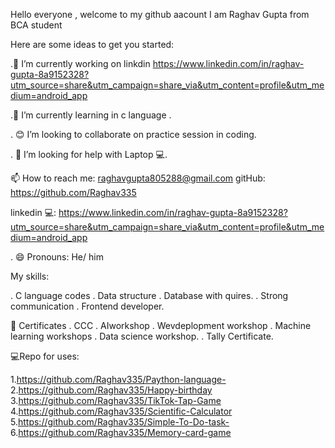 Hello everyone , welcome to my github aacount
I am Raghav Gupta from BCA student 

Here are some ideas to get you started:

.🔭 I’m currently working on linkdin https://www.linkedin.com/in/raghav-gupta-8a9152328?utm_source=share&utm_campaign=share_via&utm_content=profile&utm_medium=android_app


.🌱 I’m currently learning in c language .



. 😊 I’m looking to collaborate on practice session in coding.

. 🤔 I’m looking for help with Laptop 💻.


📫 How to reach me: raghavgupta805288@gmail.com
          gitHub:   https://github.com/Raghav335

linkedin 💻:
https://www.linkedin.com/in/raghav-gupta-8a9152328?utm_source=share&utm_campaign=share_via&utm_content=profile&utm_medium=android_app
 
. 😄 Pronouns: He/ him 


My skills: 

. C language codes 
. Data structure 
. Database with quires.
. Strong communication 
. Frontend developer.

📿 Certificates 
. CCC
. AIworkshop
. Wevdeplopment workshop 
.  Machine learning workshops 
. Data science workshop.
. Tally Certificate.

💻Repo for uses:

 1.https://github.com/Raghav335/Paython-language-
2.https://github.com/Raghav335/Happy-birthday
3.https://github.com/Raghav335/TikTok-Tap-Game
4.https://github.com/Raghav335/Scientific-Calculator
5.https://github.com/Raghav335/Simple-To-Do-task-
6.https://github.com/Raghav335/Memory-card-game